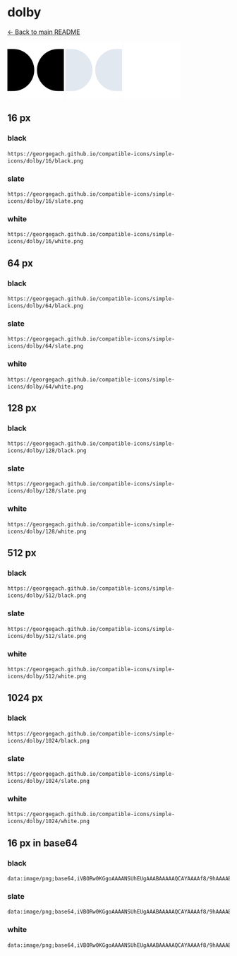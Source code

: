 # dolby

[← Back to main README](../../README.md)


<img src="./128/black.png" width="128" alt="dolby black icon" />
<img src="./128/slate.png" width="128" alt="dolby slate icon" />
<img src="./128/white.png" width="128" alt="dolby white icon" />

## 16 px

### black
```
https://georgegach.github.io/compatible-icons/simple-icons/dolby/16/black.png
```

### slate
```
https://georgegach.github.io/compatible-icons/simple-icons/dolby/16/slate.png
```

### white
```
https://georgegach.github.io/compatible-icons/simple-icons/dolby/16/white.png
```

## 64 px

### black
```
https://georgegach.github.io/compatible-icons/simple-icons/dolby/64/black.png
```

### slate
```
https://georgegach.github.io/compatible-icons/simple-icons/dolby/64/slate.png
```

### white
```
https://georgegach.github.io/compatible-icons/simple-icons/dolby/64/white.png
```

## 128 px

### black
```
https://georgegach.github.io/compatible-icons/simple-icons/dolby/128/black.png
```

### slate
```
https://georgegach.github.io/compatible-icons/simple-icons/dolby/128/slate.png
```

### white
```
https://georgegach.github.io/compatible-icons/simple-icons/dolby/128/white.png
```

## 512 px

### black
```
https://georgegach.github.io/compatible-icons/simple-icons/dolby/512/black.png
```

### slate
```
https://georgegach.github.io/compatible-icons/simple-icons/dolby/512/slate.png
```

### white
```
https://georgegach.github.io/compatible-icons/simple-icons/dolby/512/white.png
```

## 1024 px

### black
```
https://georgegach.github.io/compatible-icons/simple-icons/dolby/1024/black.png
```

### slate
```
https://georgegach.github.io/compatible-icons/simple-icons/dolby/1024/slate.png
```

### white
```
https://georgegach.github.io/compatible-icons/simple-icons/dolby/1024/white.png
```

## 16 px in base64

### black
```
data:image/png;base64,iVBORw0KGgoAAAANSUhEUgAAABAAAAAQCAYAAAAf8/9hAAAABmJLR0QA/wD/AP+gvaeTAAAAuElEQVQ4jc3SQY5BQRDG8V9wBSbjIETcxGkkbjAhNuIehK0zsLAZicWzYzvjWWgi9GsyG1NJJZ2qf32pqi7+g22xxgozNBNsC/PArkOt/M4z9CPFQ+wi/EMgxx7dm+JeiMXYaDDHN6r4wKaIqyTmraODMj6LoJRAGW2UwjtqpYQAHIU5/yLwg0Xw35TIsyXWJJZY1MEeI+d/zzDG4dUOMnxFuEHIPdzB5ZSXmKCRGLeJaWCvp/xeOwFP4Vgg9DwV8wAAAABJRU5ErkJggg==
```

### slate
```
data:image/png;base64,iVBORw0KGgoAAAANSUhEUgAAABAAAAAQCAYAAAAf8/9hAAAABmJLR0QA/wD/AP+gvaeTAAABK0lEQVQ4jcWSS0oDQRiEq3raRRYhBBTSksfGG7gQ8RquFDyBNxBRjHdwI4KICB4koHgJM2Ies8jDRSCPLhfRmIwzBF3ovyz+/qrqp4H/HtZbvVdIAy+MAyIEeFQq5B6Sll9a/e2J9+cCioawIDOsN7taIIKR5O/LLn84r9cb3QsAuyBW53UTdxG0JuAgbHVOZ87tTlUG+/HH0wqxBF9JEFoFmwNDY/3oCWQxac8midMkXB/T71n4gDROSPRJBwAKQOwIMICCtK1vN1hAeHiDFOtlAIJjkjUJNYKTXyRQw8rcDWFvRd/4KaDvxUvnstFGIduWx5Wkt6WAj7KRoOuKy5196hWXPyF4QyCKA2ZfWeKIBs/0OC653GOSW9jsbYmoEipLWAGZSav2d/MOKzh5us+uFWEAAAAASUVORK5CYII=
```

### white
```
data:image/png;base64,iVBORw0KGgoAAAANSUhEUgAAABAAAAAQCAYAAAAf8/9hAAAABmJLR0QA/wD/AP+gvaeTAAAAxElEQVQ4jcWSQWoCQRBFX8/kChr0IBHJTTyNkBtIxI3kHgnJNmdIFm4UXIy7cRt9LuzFmJluZueHhqb61af6U3B3qXt1o/6qn+okw07Vr8hu1D22VamvHc0r9fAf7jJQrdV5o/kl1lpKGahu1YH6qO5S0EMmnjEwA0pglIJyBiXwDBTx3qkiYwBwBswBOYM/4DueU5LqEeIwF2JqghpYhxAOIYQKeAOOfSeo1EUHt4xvN2qu8o/6rj5lvjtRPyJ7XeW76wJ4rWUnIzM30QAAAABJRU5ErkJggg==
```

